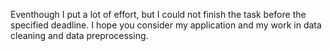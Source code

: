 Eventhough I put a lot of effort, but I could not finish the task before the specified deadline. I hope you consider my application and my work in data cleaning and data preprocessing.

